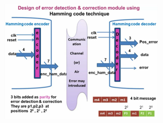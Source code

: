 ![Alt text](https://github.com/sajalsas/Hamming-Code-error-and-detection/blob/3d5cd915cc78927e1a1a622bb20ae0deed308dec/Screenshot%202024-08-09%20184104.png)
